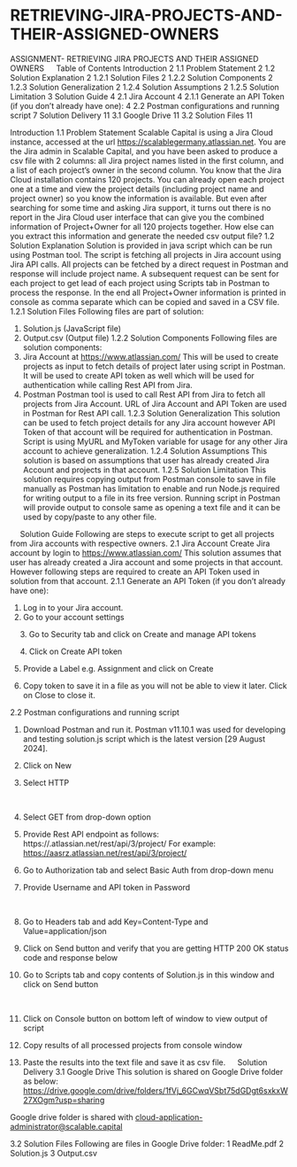# RETRIEVING-JIRA-PROJECTS-AND-THEIR-ASSIGNED-OWNERS
ASSIGNMENT- RETRIEVING JIRA PROJECTS AND THEIR ASSIGNED OWNERS 
 
Table of Contents
Introduction	2
1.1 Problem Statement	2
1.2 Solution Explanation	2
1.2.1 Solution Files	2
1.2.2 Solution Components	2
1.2.3 Solution Generalization	2
1.2.4 Solution Assumptions	2
1.2.5 Solution Limitation	3
Solution Guide	4
2.1	Jira Account	4
2.1.1	Generate an API Token (if you don’t already have one):	4
2.2	Postman configurations and running script	7
Solution Delivery	11
3.1	Google Drive	11
3.2	Solution Files	11

 


 
Introduction
1.1 Problem Statement
Scalable Capital is using a Jira Cloud instance, accessed at the url https://scalablegermany.atlassian.net. You are the Jira admin in Scalable Capital, and you have been asked to produce a csv file with 2 columns: all Jira project names listed in the first column, and a list of each project’s owner in the second column. You know that the Jira Cloud installation contains 120 projects. You can already open each project one at a time and view the project details (including project name and project owner) so you know the information is available. But even after searching for some time and asking Jira support, it turns out there is no report in the Jira Cloud user interface that can give you the combined information of Project+Owner for all 120 projects together. How else can you extract this information and generate the needed csv output file?
1.2 Solution Explanation
Solution is provided in java script which can be run using Postman tool. The script is fetching all projects in Jira account using Jira API calls. All projects can be fetched by a direct request in Postman and response will include project name. A subsequent request can be sent for each project to get lead of each project using Scripts tab in Postman to process the response. In the end all Project+Owner information is printed in console as comma separate which can be copied and saved in a CSV file.
1.2.1 Solution Files
Following files are part of solution:
1.	Solution.js (JavaScript file)
2.	Output.csv (Output file)
1.2.2 Solution Components
Following files are solution components:
1.	Jira Account at https://www.atlassian.com/ 
This will be used to create projects as input to fetch details of project later using script in Postman.
It will be used to create API token as well which will be used for authentication while calling Rest API from Jira.
2.	Postman
Postman tool is used to call Rest API from Jira to fetch all projects from Jira Account. URL of Jira Account and API Token are used in Postman for Rest API call.
1.2.3 Solution Generalization
This solution can be used to fetch project details for any Jira account however API Token of that account will be required for authentication in Postman. Script is using MyURL and MyToken variable for usage for any other Jira account to achieve generalization.
1.2.4 Solution Assumptions
This solution is based on assumptions that user has already created Jira Account and projects in that account.
1.2.5 Solution Limitation
This solution requires copying output from Postman console to save in file manually as Postman has limitation to enable and run Node.js required for writing output to a file in its free version. Running script in Postman will provide output to console same as opening a text file and it can be used by copy/paste to any other file.

 
Solution Guide
Following are steps to execute script to get all projects from Jira accounts with respective owners.
2.1	Jira Account
Create Jira account by login to https://www.atlassian.com/ This solution assumes that user has already created a Jira account and some projects in that account. However following steps are required to create an API Token used in solution from that account.
2.1.1	Generate an API Token (if you don’t already have one): 
1.	Log in to your Jira account.
2.	Go to your account settings 
 
 
3.	Go to Security tab and click on Create and manage API tokens
 
 
4.	Click on Create API token
 
5.	Provide a Label e.g. Assignment and click on Create
 
6.	Copy token to save it in a file as you will not be able to view it later. Click on Close to close it.
 

2.2	Postman configurations and running script
1.	Download Postman and run it. Postman v11.10.1 was used for developing and testing solution.js script which is the latest version [29 August 2024].
2.	Click on New
 
3.	Select HTTP
 
 

4.	Select GET from drop-down option
 
5.	Provide Rest API endpoint as follows:
https://<your-jira-account>.atlassian.net/rest/api/3/project/
For example: https://aasrz.atlassian.net/rest/api/3/project/ 
 

6.	Go to Authorization tab and select Basic Auth from drop-down menu
 
7.	Provide Username and API token in Password
 
 

8.	Go to Headers tab and add Key=Content-Type and Value=application/json
 

9.	Click on Send button and verify that you are getting HTTP 200 OK status code and response below
 
10.	Go to Scripts tab and copy contents of Solution.js in this window and click on Send button
 
 

11.	Click on Console button on bottom left of window to view output of script
 

12.	Copy results of all processed projects from console window
 
13.	Paste the results into the text file and save it as csv file.
 
Solution Delivery
3.1	Google Drive
This solution is shared on Google Drive folder as below:
https://drive.google.com/drive/folders/1fVj_6GCwqVSbt75dGDgt6sxkxW27XOgm?usp=sharing

Google drive folder is shared with cloud-application-administrator@scalable.capital 
 

3.2	Solution Files
Following are files in Google Drive folder:
1	ReadMe.pdf
2	Solution.js
3	Output.csv

